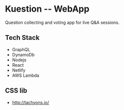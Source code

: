 # Kuestion -- WebApp
Question collecting and voting app for live Q&A sessions.

## Tech Stack
- GraphQL
- DynamoDb
- Nodejs
- React
- Netlify
- AWS Lambda

## CSS lib
- http://tachyons.io/